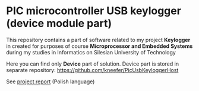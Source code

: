 # PIC microcontroller USB keylogger (device module part)

This repository contains a part of software related to my project __Keylogger__ in created for purposes of course __Microprocessor and Embedded Systems__ during my studies in Informatics on Silesian University of Technology

Here you can find only __Device__ part of solution. Device part is stored in separate repository:
https://github.com/kneefer/PicUsbKeyloggerHost

See [project report](https://www.dropbox.com/s/gpnd3j6r5wkkduz/Raport%20ko%C5%84cowy.pdf?dl=0) (Polish language)
